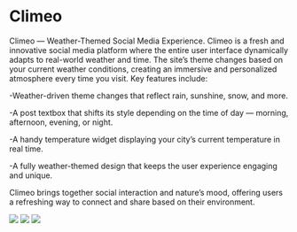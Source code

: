 # Climeo
Climeo — Weather-Themed Social Media Experience.
Climeo is a fresh and innovative social media platform where the entire user interface dynamically adapts to real-world weather and time. The site’s theme changes based on your current weather conditions, creating an immersive and personalized atmosphere every time you visit.
Key features include:

-Weather-driven theme changes that reflect rain, sunshine, snow, and more.

-A post textbox that shifts its style depending on the time of day — morning, afternoon, evening, or night.

-A handy temperature widget displaying your city’s current temperature in real time.

-A fully weather-themed design that keeps the user experience engaging and unique.

Climeo brings together social interaction and nature’s mood, offering users a refreshing way to connect and share based on their environment.

<img src="https://ibb.co/Y7xcLwps">
<img src="https://ibb.co/Wd4bxdQ">
<img src="https://ibb.co/xSqJ34qw">
